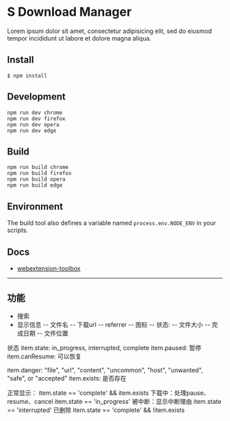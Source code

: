 # S Download Manager

Lorem ipsum dolor sit amet, consectetur adipisicing elit, sed do eiusmod tempor incididunt ut labore et dolore magna aliqua.

## Install

	$ npm install

## Development

    npm run dev chrome
    npm run dev firefox
    npm run dev opera
    npm run dev edge

## Build

    npm run build chrome
    npm run build firefox
    npm run build opera
    npm run build edge

## Environment

The build tool also defines a variable named `process.env.NODE_ENV` in your scripts. 

## Docs

* [webextension-toolbox](https://github.com/HaNdTriX/webextension-toolbox)

------

## 功能
- 搜索
- 显示信息
  -- 文件名
  -- 下载url
  -- referrer
  -- 图标
  -- 状态: 
  -- 文件大小
  -- 完成日期
  -- 文件位置  

状态
item.state: in_progress, interrupted, complete
item.paused: 暂停
item.canResume: 可以恢复

item.danger: "file", "url", "content", "uncommon", "host", "unwanted", "safe", or "accepted"
item.exists: 是否存在

正常显示：
item.state == 'complete' && item.exists
下载中：处理pause、resume、cancel
item.state == 'in_progress'
被中断：显示中断理由
item.state == 'interrupted'
已删除
item.state == 'complete' && !item.exists
